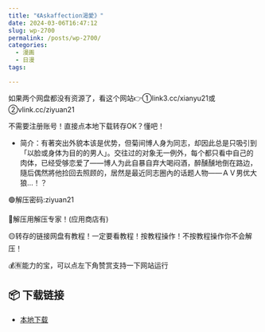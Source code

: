 ```yaml
---
title: "《Askaffection渴愛》"
date: 2024-03-06T16:47:12
slug: wp-2700
permalink: /posts/wp-2700/
categories:
  - 漫画
  - 日漫
tags:

---
```


如果两个网盘都没有资源了，看这个网站👉①link3.cc/xianyu21或②vlink.cc/ziyuan21

不需要注册账号！直接点本地下载转存OK？懂吧！

*   简介：有著突出外貌本该是优势，但菊间博人身为同志，却因此总是只吸引到「以脸或身体为目的的男人」。交往过的对象无一例外，每个都只看中自己的肉体，已经受够恋爱了——博人为此自暴自弃大喝闷酒，醉醺醺地倒在路边，隨后偶然將他捡回去照顾的，居然是最近同志圈內的话题人物——ＡＶ男优大狼…！？

🟢解压密码:ziyuan21

🔵解压用解压专家！(应用商店有)

🟡转存的链接网盘有教程！一定要看教程！按教程操作！不按教程操作你不会解压！

💰🈶能力的宝，可以点左下角赞赏支持一下网站运行

## 📦 下载链接
- [本地下载](https://blziyuan21.com/pay-download/2700?key=7d6deab1d8&down_id=0)

